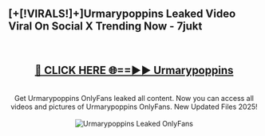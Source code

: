 <h2>[+[!VIRALS!]+]Urmarypoppins Leaked Video Viral On Social X Trending Now - 7jukt</h2>
<br>
<div align="center">
<h2><a href="https://libra.edu.pl?Urmarypoppins" rel="nofollow">🔴 CLICK HERE 🌐==►► Urmarypoppins</a></h2>
<br>
Get Urmarypoppins OnlyFans leaked all content. Now you can access all videos and pictures of Urmarypoppins OnlyFans. New Updated Files 2025!
<br>
<br>
<a href="https://libra.edu.pl?Urmarypoppins" rel="nofollow" data-target="animated-image.originalLink"><img src="https://i.ibb.co.com/WyWwxjT/player-gif2.gif" alt="Urmarypoppins Leaked OnlyFans" style="max-width: 100%; display: inline-block;" data-target="animated-image.originalImage"></a>
</div>
<br>